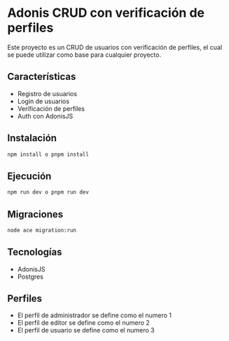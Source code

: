 # Adonis CRUD con verificación de perfiles

Este proyecto es un CRUD de usuarios con verificación de perfiles, el cual se puede utilizar como base para cualquier proyecto.

## Características

- Registro de usuarios
- Login de usuarios
- Verificación de perfiles
- Auth con AdonisJS

## Instalación

```sh
npm install o pnpm install
```

## Ejecución

```sh
npm run dev o pnpm run dev
```

## Migraciones

```sh
node ace migration:run
```

## Tecnologías

- AdonisJS
- Postgres

## Perfiles

- El perfil de administrador se define como el numero 1
- El perfil de editor se define como el numero 2
- El perfil de usuario se define como el numero 3
